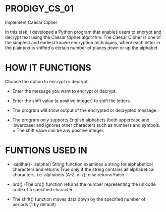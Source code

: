 # PRODIGY_CS_01
Implement Caesar Cipher

In this task, I developed a Python program that enables users to encrypt and decrypt text using the Caesar Cipher algorithm. The Caesar Cipher is one of the simplest and earliest known encryption techniques, where each letter in the plaintext is shifted a certain number of places down or up the alphabet.

# HOW IT FUNCTIONS

Choose the option to encrypt or decrypt.

- Enter the message you want to encrypt or decrypt.

- Enter the shift value (a positive integer) to shift the letters.

- The program will show output of the encrypted or decrypted message.

- The program only supports English alphabets (both uppercase and lowercase) and ignores other characters such as numbers and symbols.
= The shift value can be any positive integer.

# FUNTIONS USED IN 
- isaplha()- isalpha() String function examines a string for alphabetical characters and returns True only if the string contains all alphabetical characters, i.e. alphabets (A-Z, a-z); else returns False

- ord() -The ord() function returns the number representing the unicode code of a specified character.

- The shift() function moves data down by the specified number of periods (1 by default) 
